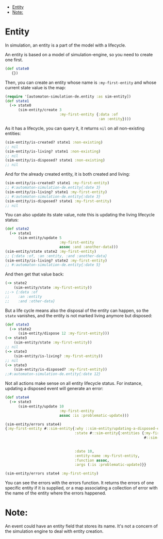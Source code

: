 <!--toc:start-->
- [Entity](#entity)
- [Note:](#note)
<!--toc:end-->

# Entity

In simulation, an entity is a part of the model with a lifecycle.

An entity is based on a model of simulation-engine, so you need to create one first.
```clojure
(def state0
   {})
```

Then, you can create an entity whose name is `:my-first-entity` and whose current state value is the map:

```clojure
(require '[automaton-simulation-de.entity :as sim-entity])
(def state1
  (-> state0
      (sim-entity/create 3
                         :my-first-entity {:data :of
                                           :an :entity})))
```
                                           
As it has a lifecycle, you can query it, it returns `nil` on all non-existing entities:

```clojure
(sim-entity/is-created? state1 :non-existing)
;; nil
(sim-entity/is-living? state1 :non-existing)
;; nil
(sim-entity/is-disposed? state1 :non-existing)
;; nil
```

And for the already created entity, it is both created and living:
```clojure
(sim-entity/is-created? state1 :my-first-entity)
;; #:automaton-simulation-de.entity{:date 3}
(sim-entity/is-living? state1 :my-first-entity)
;; #:automaton-simulation-de.entity{:date 3}
(sim-entity/is-disposed? state1 :my-first-entity)
;; nil
```

You can also update its state value, note this is updating the living lifecycle status:
```clojure
(def state2
  (-> state1
      (sim-entity/update 5
                         :my-first-entity
                         assoc :and :another-data)))
(sim-entity/state state2 :my-first-entity)
;; {:data :of, :an :entity, :and :another-data}
(sim-entity/is-living? state2 :my-first-entity)
;; #:automaton-simulation-de.entity{:date 5}
```

And then get that value back:
```clojure
(-> state2
    (sim-entity/state :my-first-entity))
;;-> {:data :of
;;    :an :entity
;;    :and :other-data}
```

But a life cycle means also the disposal of the entity can happen, so the `state` vanishes, and the entity is not marked living anymore but disposed:
```clojure
(def state3
  (-> state2
      (sim-entity/dispose 12 :my-first-entity)))
(-> state3
    (sim-entity/state :my-first-entity))
;; nil
(-> state3
    (sim-entity/is-living? :my-first-entity))
;; nil
(-> state3
    (sim-entity/is-disposed? :my-first-entity))
;;#:automaton-simulation-de.entity{:date 12}
```

Not all actions make sense on all entity lifecycle status. For instance, updating a disposed event will generate an error:
```clojure
(def state4
  (-> state3
      (sim-entity/update 10
                         :my-first-entity
                         assoc :is :problematic-update)))

(sim-entity/errors state4)
{:my-first-entity #::sim-entity{:why ::sim-entity/updating-a-disposed-entity,
                                :state #::sim-entity{:entities {:my-first-entity
                                                                #::sim-entity{:created #::sim-entity{:date 3},
                                                                              :living #::sim-entity{:date 5},
                                                                              :disposed #::sim-entity{:date 12}}}}
                                :date 10,
                                :entity-name :my-first-entity,
                                :function assoc,
                                :args (:is :problematic-update)}}

(sim-entity/errors state4 :my-first-entity)
```
You can see the errors with the errors function. It returns the errors of one specific entity if it is supplied, or a map associating a collection of error with the name of the entity where the errors happened.

# Note:

An event could have an entity field that stores its name. It's not a concern of the simulation engine to deal with entity creation.
